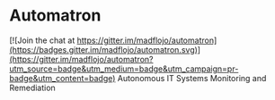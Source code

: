 # Automatron

[![Join the chat at https://gitter.im/madflojo/automatron](https://badges.gitter.im/madflojo/automatron.svg)](https://gitter.im/madflojo/automatron?utm_source=badge&utm_medium=badge&utm_campaign=pr-badge&utm_content=badge)
Autonomous IT Systems Monitoring and Remediation
